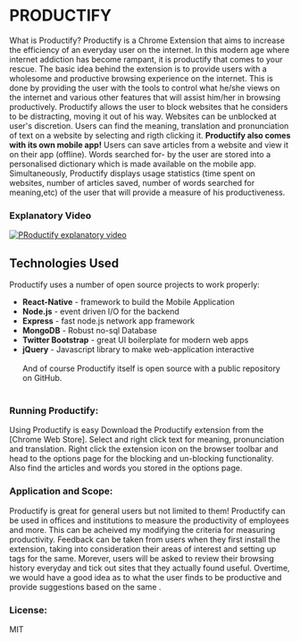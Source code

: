 # PRODUCTIFY
What is Productify?
Productify is a Chrome Extension that aims to increase the efficiency of an everyday user on the internet.
In this modern age where internet addiction has become rampant, it is productify that comes to your rescue. 
The basic idea behind the extension is to provide users with a wholesome and productive browsing experience on the internet.
This is done by providing the user with the tools to control what he/she views on the internet and various other features that will assist him/her in browsing productively.
Productify allows the user to block websites that he considers to be distracting, moving it out of his way. Websites can be unblocked at user's discretion. 
Users can find the meaning, translation and pronunciation of text on a website by selecting and rigth clicking it.
<b>Productify also comes with its own mobile app!</b>
Users can save articles from a website and view it on their app (offline). 
Words searched for- by the user are stored into a personalised dictionary which is made available on the mobile app. 
Simultaneously, Productify displays usage statistics (time spent on websites, number of articles saved,
number of words searched for meaning,etc) of the user that will provide a measure of his productiveness.

### Explanatory Video
[![PRoductify explanatory video](https://drive.google.com/open?id=1e6elcOYvJYeOjx5yxKbbuzqf1nGbHen0)](https://youtu.be/FDNbGub3Rac)

## Technologies Used
Productify uses a number of open source projects to work properly:
<ul>
  <li><b>React-Native</b> - framework to build the Mobile Application</li>
  <li><b>Node.js</b> - event driven I/O for the backend</li>
  <li><b>Express</b> - fast node.js network app framework</li>
  <li><b>MongoDB</b> - Robust no-sql Database</li>
  <li><b>Twitter Bootstrap</b> - great UI boilerplate for modern web apps</li>
  <li><b>jQuery</b> - Javascript library to make web-application interactive </li><br>
And of course Productify itself is open source with a public repository on GitHub.<br><br>
</ul>

### Running Productify:
Using Productify is easy
Download the Productify extension from the [Chrome Web Store].
Select and right click text for meaning, pronunciation and translation.
Right click the extension icon on the browser toolbar and head to the options page for the blocking and un-blocking functionality.
Also find the articles and words you stored in the options page.<br>

### Application and Scope:
Productify is great for general users but not limited to them! Productify can be used in offices and institutions to measure the productivity of employees and more. This can be acheived my modifying the criteria for measuring productivity. Feedback can be taken from users when they first install the extension, taking into consideration their areas of interest and setting up tags for the same. Morever, users will be asked to review their browsing history everyday and tick out sites that they actually found useful. Overtime, we would have a good idea as to what the user finds to be productive and provide suggestions based on the same .

### License:
MIT

